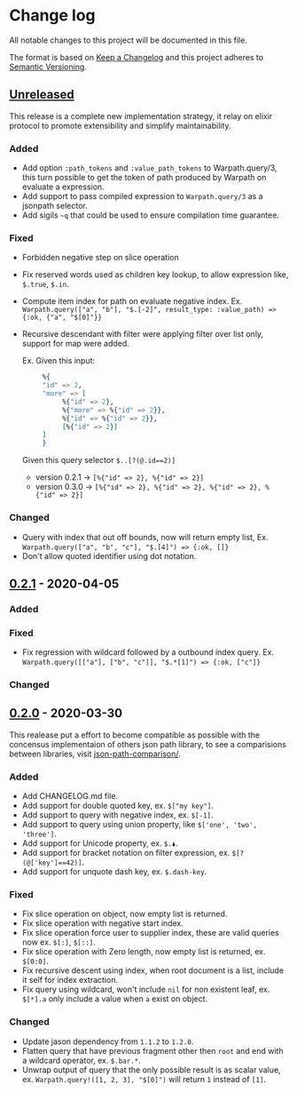 # Change log

All notable changes to this project will be documented in this file.

The format is based on [Keep a Changelog](http://keepachangelog.com/en/1.0.0/)
and this project adheres to [Semantic Versioning](http://semver.org/spec/v2.0.0.html).

## [Unreleased][unreleased]
This release is a complete new implementation strategy, it relay on elixir protocol to promote extensibility and simplify maintainability.

### Added
 - Add option `:path_tokens` and `:value_path_tokens` to Warpath.query/3, this turn possible to get the token of path produced by Warpath on evaluate a expression.
 - Add support to pass compiled expression to `Warpath.query/3` as a jsonpath selector.
 - Add sigils `~q` that could be used to ensure compilation time guarantee.

### Fixed
- Forbidden negative step on slice operation
- Fix reserved words used as children key lookup, to allow expression like, `$.true`, `$.in`.
- Compute item index for path on evaluate negative index.
  Ex. `Warpath.query(["a", "b"], "$.[-2]", result_type: :value_path) => {:ok, {"a", "$[0]"}}`
- Recursive descendant with filter were applying filter over list only, support for map were added.
     
     Ex. Given this input:
     ```elixir
          %{
          "id" => 2,
          "more" => [
               %{"id" => 2},
               %{"more" => %{"id" => 2}},
               %{"id" => %{"id" => 2}},
               [%{"id" => 2}]
          ]
          }
     ```
     Given this query selector `$..[?(@.id==2)]`
     - version 0.2.1 -> `[%{"id" => 2}, %{"id" => 2}]`
     - version 0.3.0 -> `[%{"id" => 2}, %{"id" => 2}, %{"id" => 2}, %{"id" => 2}]`

### Changed
- Query with index that out off bounds, now will return empty list,
  Ex. `Warpath.query(["a", "b", "c"], "$.[4]") => {:ok, []}`
- Don't allow quoted identifier using dot notation.

## [0.2.1] - 2020-04-05

### Added

### Fixed
- Fix regression with wildcard followed by a outbound index query.
     Ex. `Warpath.query([["a"], ["b", "c"]], "$.*[1]") => {:ok, ["c"]}`

### Changed

## [0.2.0] - 2020-03-30
This realease put a effort to become compatible as possible with the concensus implementaion of others json path library, to see a comparisions between libraries, visit [json-path-comparison/](https://cburgmer.github.io/json-path-comparison/).

### Added

- Add CHANGELOG.md file.
- Add support for double quoted key, ex. `$["my key"]`.
- Add support to query with negative index, ex. `$[-1]`.
- Add support to query using union property, like `$['one', 'two', 'three']`.  
- Add support for Unicode property, ex. `$.🌢`.
- Add support for bracket notation on filter expression, ex. `$[?(@['key']==42)]`.
- Add support for unquote dash key, ex. `$.dash-key`.

### Fixed
- Fix slice operation on object, now empty list is returned.
- Fix slice operation with negative start index.
- Fix slice operation force user to supplier index, these are valid queries now ex. `$[:]`, `$[::]`.
- Fix slice operation with Zero length, now empty list is returned, ex. `$[0:0]`.
- Fix recursive descent using index, when root document is a list, include it self for index extraction. 
- Fix query using wildcard, won't include `nil` for non existent leaf, ex. `$[*].a` only include a value when `a` exist on object.
 

### Changed
- Update jason dependency from `1.1.2` to `1.2.0`.
- Flatten query that have previous fragment other then `root` and end with a wildcard operator, ex. `$.bar.*`.
- Unwrap output of query that the only possible result is as scalar value, ex. `Warpath.query!([1, 2, 3], "$[0]")` will return `1` instead of `[1]`.


[unreleased]: https://github.com/Cleidiano/warpath/compare/v0.2.1...HEAD
[0.2.1]: https://github.com/Cleidiano/warpath/compare/v0.2.0...v0.2.1
[0.2.0]: https://github.com/Cleidiano/warpath/compare/v0.1.0...v0.2.0
[0.1.1]: https://github.com/Cleidiano/warpath/compare/v0.1.0...v0.1.1
[0.0.2]: https://github.com/Cleidiano/warpath/compare/v0.0.2...v0.1.0
[0.0.1]: https://github.com/Cleidiano/warpath/compare/v0.0.1...v0.0.2
